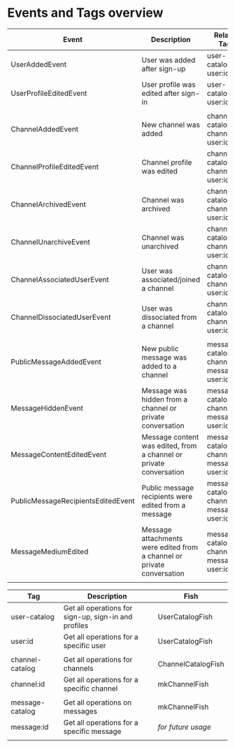 # Events and Tags overview


| Event                              | Description                                                            | Related Tags                                      |
|------------------------------------|------------------------------------------------------------------------|---------------------------------------------------|
| UserAddedEvent                     | User was added after sign-up                                           | user-catalog, user:id                             |
| UserProfileEditedEvent             | User profile was edited after sign-in                                  | user-catalog, user:id                             |
|                                    |                                                                        |                                                   |
| ChannelAddedEvent                  | New channel was added                                                  | channel-catalog, channel:id, user:id              |
| ChannelProfileEditedEvent          | Channel profile was edited                                             | channel-catalog, channel:id, user:id              |
| ChannelArchivedEvent               | Channel was archived                                                   | channel-catalog, channel:id, user:id              |
| ChannelUnarchiveEvent              | Channel was unarchived                                                 | channel-catalog, channel:id, user:id              |
| ChannelAssociatedUserEvent         | User was associated/joined a channel                                   | channel-catalog, channel:id, user:id              |
| ChannelDissociatedUserEvent        | User was dissociated from a channel                                    | channel-catalog, channel:id, user:id              |
|                                    |                                                                        |                                                   |
| PublicMessageAddedEvent            | New public message was added to a channel                              | message-catalog, channel:id, message:id, user:id, |
| MessageHiddenEvent                 | Message was hidden from a channel or private conversation              | message-catalog, channel:id, message:id, user:id  |
| MessageContentEditedEvent          | Message content was edited, from a channel or private conversation     | message-catalog, channel:id, message:id, user:id  |
| PublicMessageRecipientsEditedEvent | Public message recipients were edited from a message                   | message-catalog, channel:id, message:id, user:id  |
| MessageMediumEdited                | Message attachments were edited from a channel or private conversation | message-catalog, channel:id, message:id, user:id  |
|                                    |                                                                        |                                                   |

| Tag             | Description                                          | Fish               |
|-----------------|------------------------------------------------------|--------------------|
| user-catalog    | Get all operations for sign-up, sign-in and profiles | UserCatalogFish    |
| user:id         | Get all operations for a specific user               | UserCatalogFish    |
|                 |                                                      |                    |
| channel-catalog | Get all operations for channels                      | ChannelCatalogFish |
| channel:id      | Get all operations for a specific channel            | mkChannelFish      |
|                 |                                                      |                    |
| message-catalog | Get all operations on messages                       | mkChannelFish      |
| message:id      | Get all operations for a specific message            | *for future usage* |
|                 |                                                      |                    |
